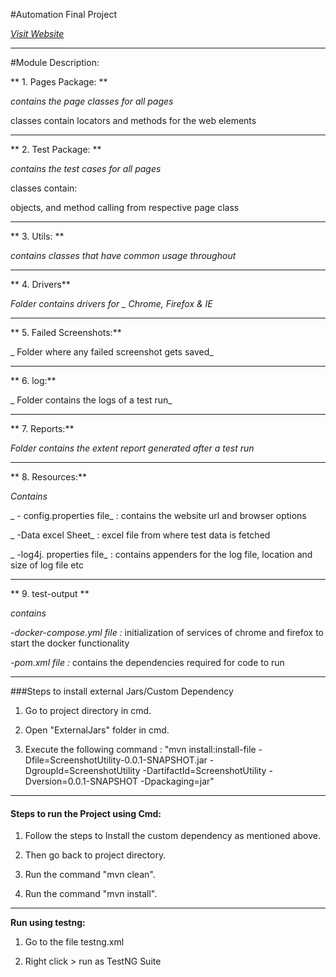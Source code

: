 #Automation Final Project

*[Visit Website](https://www.redbus.in/)*

---
#Module Description:

** 1.  Pages Package: ** 

_contains the page classes for all pages_

 classes contain locators and methods for the web elements

---

** 2. Test Package: **

 _contains the test cases for all pages_
 
 classes contain:  
 
 objects, and method calling from respective page class
 
 
---

** 3. Utils: ** 

_contains classes that have common usage throughout_

---

** 4. Drivers**

 _Folder contains drivers for _
 Chrome, Firefox & IE_

---

** 5. Failed Screenshots:** 

_ Folder where any failed screenshot gets saved_

---

** 6. log:** 

_ Folder contains the logs of a test run_

---

** 7. Reports:**

 _Folder contains the extent report generated after a test run_

---

** 8. Resources:** 

_Contains_


_ - config.properties file_ : contains the website url and browser options

_ -Data excel Sheet_ : excel file from where test data is fetched

_ -log4j. properties file_ : contains appenders for the log file, location and size of log file etc

---


** 9. test-output **

_contains_

_-docker-compose.yml file :_  initialization of services of chrome and firefox to start the docker functionality

_-pom.xml file :_ contains the dependencies required for code to run



---

###Steps to install external Jars/Custom Dependency
1. Go to project directory in cmd.

2. Open "ExternalJars" folder in cmd.

3. Execute the following command : 
 "mvn install:install-file -Dfile=ScreenshotUtility-0.0.1-SNAPSHOT.jar -DgroupId=ScreenshotUtility -DartifactId=ScreenshotUtility -Dversion=0.0.1-SNAPSHOT -Dpackaging=jar"
 
---
#### Steps to run the Project using Cmd:

1. Follow the steps to Install the custom dependency as mentioned above.

2. Then go back to project directory.

3. Run the command "mvn clean".

4. Run the command "mvn install".

---



**Run using testng:**

1. Go to the file testng.xml

2. Right click > run as TestNG Suite




